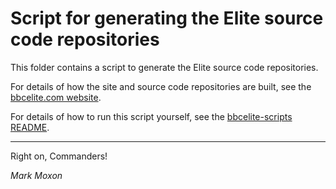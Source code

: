 # Script for generating the Elite source code repositories

This folder contains a script to generate the Elite source code repositories.

For details of how the site and source code repositories are built, see the [bbcelite.com website](https://www.bbcelite.com/disassembly_websites/).

For details of how to run this script yourself, see the [bbcelite-scripts README](../README.md).

---

Right on, Commanders!

_Mark Moxon_